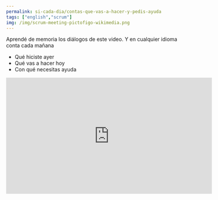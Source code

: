 ```yaml
---
permalink: si-cada-dia/contas-que-vas-a-hacer-y-pedis-ayuda
tags: ["english","scrum"]
img: /img/scrum-meeting-pictofigo-wikimedia.png
---
```


Aprendé de memoria los diálogos de este video. Y en cualquier idioma conta cada mañana
* Qué hiciste ayer
* Qué vas a hacer hoy
* Con qué necesitas ayuda 


<iframe width="560" height="315" src="https://www.youtube.com/embed/oHcmLKroPqw" frameborder="0" allow="accelerometer; autoplay; encrypted-media; gyroscope; picture-in-picture" allowfullscreen></iframe>

